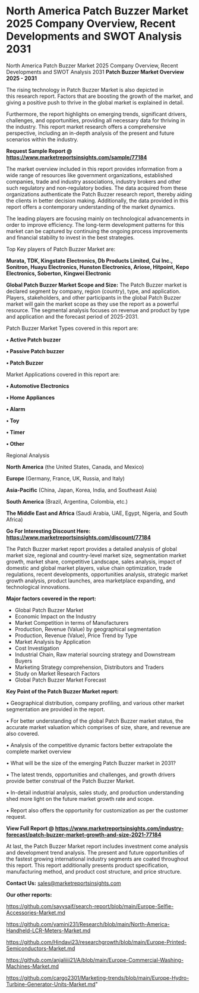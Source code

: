 # North America Patch Buzzer Market 2025 Company Overview, Recent Developments and SWOT Analysis 2031
North America Patch Buzzer Market 2025 Company Overview, Recent Developments and SWOT Analysis 2031
<Strong> Patch Buzzer Market Overview 2025 - 2031</strong>

The rising technology in Patch Buzzer Market is also depicted in this research report. Factors that are boosting the growth of the market, and giving a positive push to thrive in the global market is explained in detail.

Furthermore, the report highlights on emerging trends, significant drivers, challenges, and opportunities, providing all necessary data for thriving in the industry. This report market research offers a comprehensive perspective, including an in-depth analysis of the present and future scenarios within the industry.

<strong>Request Sample Report @ <a href=https://www.marketreportsinsights.com/sample/77184>https://www.marketreportsinsights.com/sample/77184</a></strong>

The market overview included in this report provides information from a wide range of resources like government organizations, established companies, trade and industry associations, industry brokers and other such regulatory and non-regulatory bodies. The data acquired from these organizations authenticate the Patch Buzzer research report, thereby aiding the clients in better decision making. Additionally, the data provided in this report offers a contemporary understanding of the market dynamics.

The leading players are focusing mainly on technological advancements in order to improve efficiency. The long-term development patterns for this market can be captured by continuing the ongoing process improvements and financial stability to invest in the best strategies.

Top Key players of Patch Buzzer Market are:

<strong>Murata, TDK, Kingstate Electronics, Db Products Limited, Cui Inc., Sonitron, Huayu Electronics, Hunston Electronics, Ariose, Hitpoint, Kepo Electronics, Soberton, Kingwei Electronic</strong>

<strong><b>Global Patch Buzzer Market Scope and Size:</b></strong>
The Patch Buzzer market is declared segment by company, region (country), type, and application. Players, stakeholders, and other participants in the global Patch Buzzer market will gain the market scope as they use the report as a powerful resource. The segmental analysis focuses on revenue and product by type and application and the forecast period of 2025-2031.

Patch Buzzer Market Types covered in this report are:

<strong>• Active Patch buzzer

• Passive Patch buzzer

• Patch Buzzer</strong>

Market Applications covered in this report are:

<strong>• Automotive Electronics

• Home Appliances

• Alarm

• Toy

• Timer

• Other</strong> 

Regional Analysis

<strong>North America</strong> (the United States, Canada, and Mexico)

<strong>Europe</strong> (Germany, France, UK, Russia, and Italy)

<strong>Asia-Pacific</strong> (China, Japan, Korea, India, and Southeast Asia)

<strong>South America</strong> (Brazil, Argentina, Colombia, etc.)

<strong>The Middle East and Africa</strong> (Saudi Arabia, UAE, Egypt, Nigeria, and South Africa)

<strong>Go For Interesting Discount Here: <a href=https://www.marketreportsinsights.com/discount/77184>https://www.marketreportsinsights.com/discount/77184</a></strong>

The Patch Buzzer market report provides a detailed analysis of global market size, regional and country-level market size, segmentation market growth, market share, competitive Landscape, sales analysis, impact of domestic and global market players, value chain optimization, trade regulations, recent developments, opportunities analysis, strategic market growth analysis, product launches, area marketplace expanding, and technological innovations.

<strong><b>Major factors covered in the report:</b></strong>
<ul>
  <li>Global Patch Buzzer Market </li>
  <li>Economic Impact on the Industry</li>
  <li>Market Competition in terms of Manufacturers</li>
  <li>Production, Revenue (Value) by geographical segmentation</li>
  <li>Production, Revenue (Value), Price Trend by Type</li>
  <li>Market Analysis by Application</li>
  <li>Cost Investigation</li>
  <li>Industrial Chain, Raw material sourcing strategy and Downstream Buyers</li>
  <li>Marketing Strategy comprehension, Distributors and Traders</li>
  <li>Study on Market Research Factors</li>
  <li>Global Patch Buzzer Market Forecast</li>
</ul>

<strong><b>Key Point of the Patch Buzzer Market report:</b></strong>

• Geographical distribution, company profiling, and various other market segmentation are provided in the report.

• For better understanding of the global Patch Buzzer market status, the accurate market valuation which comprises of size, share, and revenue are also covered.

• Analysis of the competitive dynamic factors better extrapolate the complete market overview

• What will be the size of the emerging Patch Buzzer market in 2031?

• The latest trends, opportunities and challenges, and growth drivers provide better construal of the Patch Buzzer Market.

• In-detail industrial analysis, sales study, and production understanding shed more light on the future market growth rate and scope.

• Report also offers the opportunity for customization as per the customer request.

<strong><b>View Full Report @ <a href=https://www.marketreportsinsights.com/industry-forecast/patch-buzzer-market-growth-and-size-2021-77184>https://www.marketreportsinsights.com/industry-forecast/patch-buzzer-market-growth-and-size-2021-77184</a></b></strong>


At last, the Patch Buzzer Market report includes investment come analysis and development trend analysis. The present and future opportunities of the fastest growing international industry segments are coated throughout this report. This report additionally presents product specification, manufacturing method, and product cost structure, and price structure.

<strong>Contact Us:</strong>
sales@marketreportsinsights.com

<strong>Our other reports:</strong>

<a href=https://github.com/sayysaif/search-report/blob/main/Europe-Selfie-Accessories-Market.md>https://github.com/sayysaif/search-report/blob/main/Europe-Selfie-Accessories-Market.md</a>

<a href=https://github.com/yamini231/Research/blob/main/North-America-Handheld-LCR-Meters-Market.md>https://github.com/yamini231/Research/blob/main/North-America-Handheld-LCR-Meters-Market.md</a>

<a href=https://github.com/Hindavi23/researchgrowth/blob/main/Europe-Printed-Semiconductors-Market.md>https://github.com/Hindavi23/researchgrowth/blob/main/Europe-Printed-Semiconductors-Market.md</a>

<a href=https://github.com/anjaliiii21/A/blob/main/Europe-Commercial-Washing-Machines-Market.md>https://github.com/anjaliiii21/A/blob/main/Europe-Commercial-Washing-Machines-Market.md</a>

<a href=https://github.com/cargo2301/Marketing-trends/blob/main/Europe-Hydro-Turbine-Generator-Units-Market.md>https://github.com/cargo2301/Marketing-trends/blob/main/Europe-Hydro-Turbine-Generator-Units-Market.md</a>"
